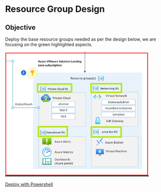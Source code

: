 # Resource Group Design

## Objective

Deploy the base resource groups needed as per the design below, we are focusing on the green highlighted aspects.

![azure-vmware-eslz-rg-focus](files/images/azure-vmware-eslz-architecture-resource_group.png)

[Deploy with Powershell](deploy-withjson.ps1)